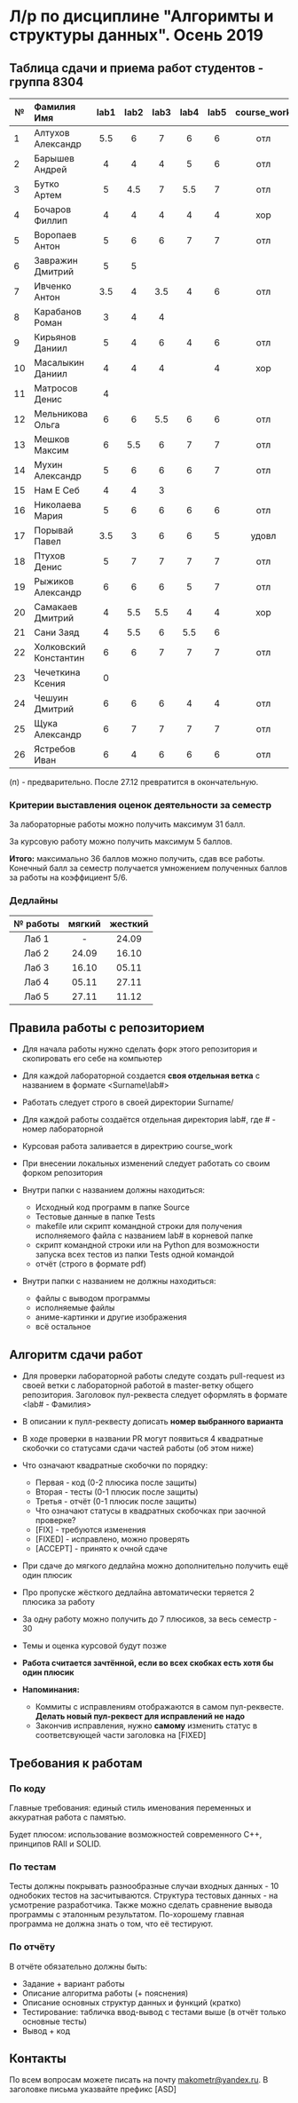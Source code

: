 # Л/р по дисциплине "Алгоримты и структуры данных". Осень 2019
## Таблица сдачи и приема работ студентов - группа 8304

| №| Фамилия Имя |  lab1  |  lab2   |  lab3   |  lab4   |  lab5   |course_work| Summary |
| -|:------------|:-------:|:-------:|:-------:|:-------:|:-------:|:---------:|:---------:|
| 1| Алтухов Александр | 5.5 | 6 | 7 | 6 | 6 | отл | 29 |
| 2| Барышев Андрей | 4 | 4 | 4 | 5 | 6 | отл | 23 |
| 3| Бутко Артем | 5 | 4.5 | 7 | 5.5 | 7 | отл | 28 |
| 4| Бочаров Филлип | 4 | 4 | 4 | 4 | 4 | хор | 20 |
| 5| Воропаев Антон | 5 | 6 | 6 | 7 | 7 | отл | 30 |
| 6| Завражин Дмитрий | 5 | 5 | | | | | |
| 7| Ивченко Антон | 3.5 | 4 | 3.5 | 4 | 6 | отл | 22 |
| 8| Карабанов Роман | 3 | 4 | 4 | | | | |
| 9| Кирьянов Даниил | 5 | 4 | 6 | 4 | 6 | отл | 25 |
|10| Масалыкин Даниил | 4 | 4 | 4 | | 4 | хор | 20 |
|11| Матросов Денис | 4 | | | | | | |
|12| Мельникова Ольга | 6 | 6 | 5.5 | 6 | 6 | отл | 29 |
|13| Мешков Максим | 6 | 5.5 | 6 | 7 | 7 | отл | 30 |
|14| Мухин Александр | 5 | 6 | 6 | 6 | 7 | отл | 29 |
|15| Нам Е Себ | 4 | 4 | 3 | | | | удовл |
|16| Николаева Мария | 5 | 6 | 6 | 6 | 6 | отл | 28 |
|17| Порывай Павел | 3.5 | 3 | 6 | 6 | 5 | удовл | 22(п) |
|18| Птухов Денис | 5 | 7 | 7 | 7 | 7 | отл | 30 |
|19| Рыжиков Александр | 6 | 6 | 6 | 5 | 7 | отл | 29 |
|20| Самакаев Дмитрий | 4 | 5.5 | 5.5 | 4 | 4 | хор | 21 |
|21| Сани Заяд | 4 | 5.5 | 6 | 5.5 | 6 | | |
|22| Холковский Константин | 6 | 6 | 7 | 7 | 7 | отл | 30 |
|23| Чечеткина Ксения | 0 | | | | | | |
|24| Чешуин Дмитрий | 6 | 6 | 6 | 4 | 4 | отл | 26 |
|25| Щука Александр | 6 | 7 | 7 | 7 | 7 | отл | 30 |
|26| Ястребов Иван | 6 | 4 | 6 | 6 | 6 | отл | 27 |

(п) - предварительно. После 27.12 превратится в окончательную.

### Критерии выставления оценок деятельности за семестр
За лабораторные работы можно получить максимум 31 балл. 

За курсовую работу можно получить максимум 5 баллов.

**Итого:** максимально 36 баллов можно получить, сдав все работы.
Конечный балл за семестр получается умножением полученных баллов за работы на коэффициент 5/6.

### Дедлайны
| № работы |  мягкий | жесткий |
|:--------:|:-------:|:-------:|
|   Лаб 1  |    -    |  24.09  |
|   Лаб 2  |  24.09  |  16.10  |
|   Лаб 3  |  16.10  |  05.11  |
|   Лаб 4  |  05.11  |  27.11  |
|   Лаб 5  |  27.11  |  11.12  |

## Правила работы с репозиторием

- Для начала работы нужно сделать форк этого репозитория и скопировать его себе на компьютер
- Для каждой лабораторной создается **своя отдельная ветка** c названием в формате <Surname\lab#>
- Работать следует строго в своей директории Surname/
- Для каждой работы создаётся отдельная директория lab#, где # - номер лабораторной
- Курсовая работа заливается в директрию course_work
- При внесении локальных изменений следует работать со своим форком репозитория

- Внутри папки с названием должны находиться:
    * Исходный код программ в папке Source
    * Тестовые данные в папке Tests
    * makefile или скрипт командной строки для получения исполняемого файла с названием lab# в корневой папке
    * скрипт командной строки или на Python для возможности запуска всех тестов из папки Tests одной командой
    * отчёт (строго в формате pdf)
- Внутри папки с названием не должны находиться:
    * файлы с выводом программы
    * исполняемые файлы
    * аниме-картинки и другие изображения
    * всё остальное
    
## Алгоритм сдачи работ
- Для проверки лабораторной работы следуте создать pull-request из своей ветки с лабораторной работой в master-ветку общего репозитория. Заголовок пул-реквеста следует оформлять в формате <lab# - Фамилия>
- В описании к пулл-реквесту дописать **номер выбранного варианта**
- В ходе проверки в названии PR могут появиться 4 квадратные скобочки со статусами сдачи частей работы (об этом ниже)
- Что означают квадратные скобочки по порядку:
  - Первая - код (0-2 плюсика после защиты)
  - Вторая - тесты (0-1 плюсик после защиты)
  - Третья - отчёт (0-1 плюсик после защиты)
  - Что означают статусы в квадратных скобочках при заочной проверке?
  - [FIX] - требуются изменения
  - [FIXED] - исправлено, можно проверять
  - [ACCEPT] - принято к очной сдаче
- При сдаче до мягкого дедлайна можно дополнительно получить ещё один плюсик
- Про пропуске жёсткого дедлайна автоматически теряется 2 плюсика за работу
- За одну работу можно получить до 7 плюсиков, за весь семестр - 30
- Темы и оценка курсовой будут позже

- **Работа считается зачтённой, если во всех скобках есть хотя бы один плюсик**

- **Напоминания:** 
  - Коммиты с исправлениям отображаются в самом пул-реквесте. **Делать новый пул-реквест для исправлений не надо**
  - Закончив исправления, нужно **самому** изменить статус в соответсвующей части заголовка на [FIXED]

## Требования к работам
### По коду
Главные требования: единый стиль именования переменных и аккуратная работа с памятью. 

Будет плюсом: использование возможностей современного С++, принципов RAII и SOLID.

### По тестам
Тесты должны покрывать разнообразные случаи входных данных - 10 однобоких тестов на засчитываются. Структура тестовых данных - на усмотрение разработчика. Также можно сделать сравнение вывода программы с эталонным результатом.
По-хорошему главная программа не должна знать о том, что её тестируют.

### По отчёту
В отчёте обязательно должны быть:
- Задание + вариант работы
- Описание алгоритма работы (+ пояснения)
- Описание основных структур данных и функций (кратко)
- Тестирование: табличка ввод-вывод с тестами выше (в отчёт только основные тесты)
- Вывод + код

## Контакты
По всем вопросам можете писать на почту makometr@yandex.ru. В заголовке письма указвайте префикс [ASD]

